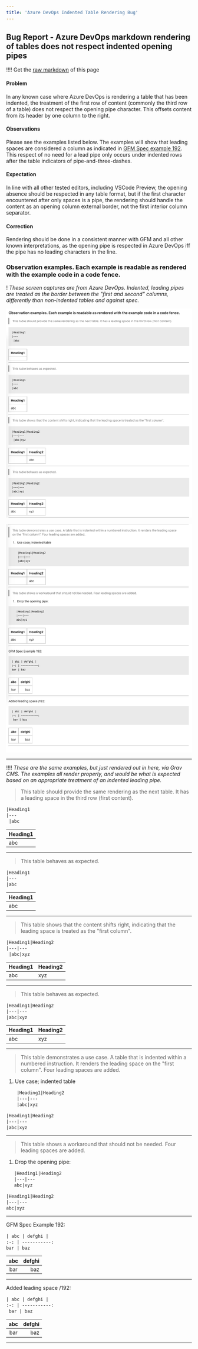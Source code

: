 ```yaml
---
title: 'Azure DevOps Indented Table Rendering Bug'
---
```


 ## Bug Report - Azure DevOps markdown rendering of tables does not respect indented opening pipes

!!!! Get the [raw markdown](http://matchavez.com/user/pages/02.projects-and-notes/10.azure-devops-table-render-bug/default.md) of this page

 #### Problem
 In any known case where Azure DevOps is rendering a table that has been indented, the treatment of the first row of content (commonly the third row of a table) does not respect the opening pipe character. This offsets content from its header by one column to the right.

 #### Observations

 Please see the examples listed below. The examples will show that leading spaces are considered a column as indicated in [GFM Spec example 192](https://github.github.com/gfm/#tables-extension-). This respect of no need for a lead pipe only occurs under indented rows after the table indicators of pipe-and-three-dashes.

 #### Expectation

 In line with all other tested editors, including VSCode Preview, the opening absence should be respected in any table format, but if the first character encountered after only spaces is a pipe, the rendering should handle the content as an opening column external border, not the first interior column separator.

 #### Correction

Rendering should be done in a consistent manner with GFM and all other known interpretations, as the opening pipe is respected in Azure DevOps iff the pipe has no leading characters in the line.



### Observation examples. Each example is readable as rendered with the example code in a code fence.

! _These screen captures are from Azure DevOps. Indented, leading pipes are treated as the border between the "first and second" columns, differently than non-indented tables and against spec._

![](1.png)

![](2.png)

---

!!!! _These are the same examples, but just rendered out in here, via Grav CMS. The examples all render properly, and would be what is expected based on an appropriate treatment of an indented leading pipe._

> This table should provide the same rendering as the next table. It has a leading space in the third row (first content).

```
|Heading1
|---
 |abc
```

|Heading1
|---
 |abc

---

> This table behaves as expected.

```
|Heading1
|---
|abc
```

|Heading1
|---
|abc

---

> This table shows that the content shifts right, indicating that the leading space is treated as the "first column".

```
|Heading1|Heading2
|---|---
 |abc|xyz
```

 |Heading1|Heading2
|---|---
 |abc|xyz

---

> This table behaves as expected.

```
|Heading1|Heading2
|---|---
|abc|xyz
```

|Heading1|Heading2
|---|---
|abc|xyz

---

> This table demonstrates a use case. A table that is indented within a numbered instruction. It renders the leading space on the "first column". Four leading spaces are added.

1. Use case; indented table
```
    |Heading1|Heading2
    |---|---
    |abc|xyz
```

    |Heading1|Heading2
    |---|---
    |abc|xyz

---

> This table shows a workaround that should not be needed. Four leading spaces are added.

1. Drop the opening pipe:
 
 ```
    |Heading1|Heading2
    |---|---
    abc|xyz
```

    |Heading1|Heading2
    |---|---
    abc|xyz

---
GFM Spec Example 192:

```
| abc | defghi |
:-: | -----------:
bar | baz
```

| abc | defghi |
:-: | -----------:
bar | baz

---

Added leading space /192:

```
| abc | defghi |
:-: | -----------:
 bar | baz
```

 | abc | defghi |
:-: | -----------:
 bar | baz

 ---
